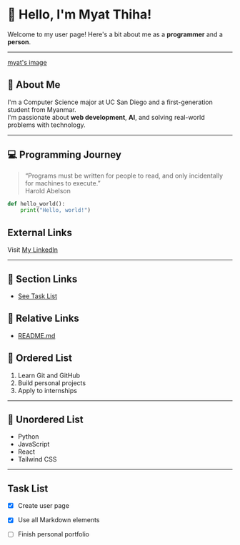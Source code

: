 # 👋 Hello, I'm Myat Thiha!

Welcome to my user page! Here's a bit about me as a **programmer** and a **person**.

---

[myat's image](scholarship.HEIC)

## 🌱 About Me

I'm a Computer Science major at UC San Diego and a first-generation student from Myanmar.  
I'm passionate about **web development**, **AI**, and solving real-world problems with technology.

---

## 💻 Programming Journey

> “Programs must be written for people to read, and only incidentally for machines to execute.”  
> Harold Abelson

```python
def hello_world():
    print("Hello, world!")
```
##  External Links
Visit [My LinkedIn](https://www.linkedin.com/in/myat-thiha-49920523b/)

---

## 📑 Section Links

- [See Task List](#task-list)

## 📂 Relative Links
- [README.md](README.md)

## 🔢 Ordered List

1. Learn Git and GitHub
2. Build personal projects
3. Apply to internships

---

## 🔘 Unordered List

- Python
- JavaScript
- React
- Tailwind CSS

---

## Task List

- [x] Create user page
- [x] Use all Markdown elements
- [ ] Finish personal portfolio

